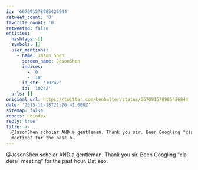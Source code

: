 ```yaml
---
id: '667091578985426944'
retweet_count: '0'
favorite_count: '0'
retweeted: false
entities:
  hashtags: []
  symbols: []
  user_mentions:
    - name: Jason Shen
      screen_name: JasonShen
      indices:
        - '0'
        - '10'
      id_str: '10242'
      id: '10242'
  urls: []
original_url: https://twitter.com/benbalter/status/667091578985426944
date: '2015-11-18T21:26:41.000Z'
sitemap: false
robots: noindex
reply: true
title: >-
  @JasonShen scholar AND a gentleman. Thank you sir. Been Googling "cia derail
  meeting" for the past h…
---
```


@JasonShen scholar AND a gentleman. Thank you sir. Been Googling "cia derail meeting" for the past hour. Dat seo.